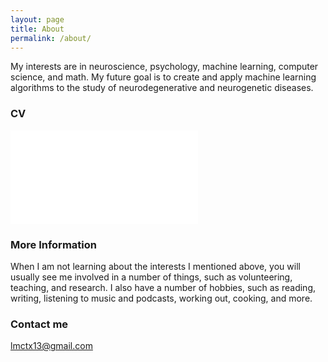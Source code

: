 ```yaml
---
layout: page
title: About
permalink: /about/
---
```

My interests are in neuroscience, psychology, machine learning, computer science, and math. My future goal is to create and apply machine learning algorithms to the study of neurodegenerative and neurogenetic diseases. 

### CV
![CV](lmctx13/lmctx13.github.io/Resume.pdf)


### More Information

When I am not learning about the interests I mentioned above, you will usually see me involved in a number of things, such as volunteering, teaching, and research. I also have a number of hobbies, such as reading, writing, listening to music and podcasts, working out, cooking, and more. 

### Contact me

[lmctx13@gmail.com](mailto:email@domain.com)
